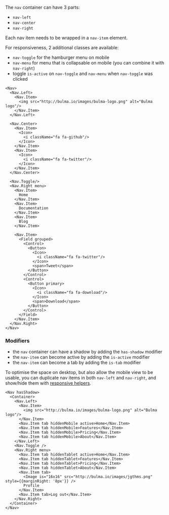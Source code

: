 The `nav` container can have 3 parts:

- `nav-left`
- `nav-center`
- `nav-right`

Each nav item needs to be wrapped in a `nav-item` element.

For responsiveness, 2 additional classes are available:

- `nav-toggle` for the hamburger menu on mobile
- `nav-menu` for menu that is collapsable on mobile (you can combine it with `nav-right`)
- toggle `is-active` on `nav-toggle` and `nav-menu` when `nav-toggle` was clicked

```example
<Nav>
  <Nav.Left>
    <Nav.Item>
      <img src="http://bulma.io/images/bulma-logo.png" alt="Bulma logo"/>
    </Nav.Item>
  </Nav.Left>
  
  <Nav.Center>
    <Nav.Item>
      <Icon>
        <i className="fa fa-github"/>
      </Icon>
    </Nav.Item>
    <Nav.Item>
      <Icon>
        <i className="fa fa-twitter"/>
      </Icon>
    </Nav.Item>
  </Nav.Center>

  <Nav.Toggle/>
  <Nav.Right menu>
    <Nav.Item>
      Home
    </Nav.Item>
    <Nav.Item>
      Documentation
    </Nav.Item>
    <Nav.Item>
      Blog
    </Nav.Item>

    <Nav.Item>
      <Field grouped>
        <Control>
          <Button>
            <Icon>
              <i className="fa fa-twitter"/>
            </Icon>
            <span>Tweet</span>
          </Button>
        </Control>
        <Control>
          <Button primary>
            <Icon>
              <i className="fa fa-download"/>
            </Icon>
            <span>Download</span>
          </Button>
        </Control>
      </Field>
    </Nav.Item>
  </Nav.Right>
</Nav>
```

### Modifiers

- the `nav` container can have a shadow by adding the `has-shadow` modifier
- the `nav-item` can become active by adding the `is-active` modifier
- the `nav-item` can become a tab by adding the `is-tab` modifier

To optimise the space on desktop, but also allow the mobile view to be usable, you can duplicate nav items in both `nav-left` and `nav-right`, and show/hide them with [responsive helpers](http://bulma.io/documentation/modifiers/responsive-helpers/).

```example
<Nav hasShadow>
  <Container>
    <Nav.Left>
      <Nav.Item>
        <img src="http://bulma.io/images/bulma-logo.png" alt="Bulma logo"/>
      </Nav.Item>
      <Nav.Item tab hiddenMobile active>Home</Nav.Item>
      <Nav.Item tab hiddenMobile>Features</Nav.Item>
      <Nav.Item tab hiddenMobile>Pricing</Nav.Item>
      <Nav.Item tab hiddenMobile>About</Nav.Item>
    </Nav.Left>
    <Nav.Toggle />
    <Nav.Right menu>
      <Nav.Item tab hiddenTablet active>Home</Nav.Item>
      <Nav.Item tab hiddenTablet>Features</Nav.Item>
      <Nav.Item tab hiddenTablet>Pricing</Nav.Item>
      <Nav.Item tab hiddenTablet>About</Nav.Item>
      <Nav.Item tab>
        <Image is="16x16" src="http://bulma.io/images/jgthms.png" style={{marginRight: '8px'}} />
        Profile
      </Nav.Item>
      <Nav.Item tab>Log out</Nav.Item>
    </Nav.Right>
  </Container>
</Nav>
```


